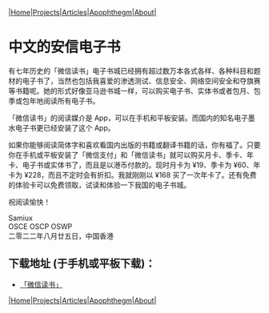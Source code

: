 |[Home](/README.md)|[Projects](/projects.md)|[Articles](/articles.md)|[Apophthegm](/apophthegm.md)|[About](/about.md)|

# 中文的安信电子书

有七年历史的「微信读书」电子书城已经拥有超过数万本各式各样、各种科目和题材的电子书了，当然也包括我喜爱的渗透测试、信息安全、网络空间安全和夺旗赛等书籍呢。她的形式好像亚马逊书城一样，可以购买电子书、实体书或者包月、包季或包年地阅读所有电子书。

「微信读书」的阅读媒介是 App，可以在手机和平板安装。而国内的知名电子墨水电子书更已经安装了这个 App。

如果你能够阅读简体字和喜欢看国内出版的书籍或翻译书籍的话，你有福了。只要你在手机或平板安装了「微信支付」和「微信读书」就可以购买月卡、季卡、年卡、电子书或实体书了，而且是以港币付款的。现时月卡为 ¥19、季卡为 ¥60、年卡为 ¥228，而且不定时会有折扣。我就刚刚以 ¥168 买了一次年卡了。还有免费的体验卡可以免费领取，试读和体验一下我国的电子书城。

祝阅读愉快！

Samiux    
OSCE  OSCP  OSWP    
二零二二年八月廿五日，中国香港    

## 下载地址 (于手机或平板下载)：
- [「微信读书」](https://weread.qq.com)        

|[Home](/README.md)|[Projects](/projects.md)|[Articles](/articles.md)|[Apophthegm](/apophthegm.md)|[About](/about.md)|

